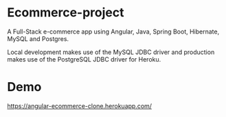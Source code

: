 # Ecommerce-project
A Full-Stack e-commerce app using Angular, Java, Spring Boot, Hibernate, MySQL and Postgres.

Local development makes use of the MySQL JDBC driver and production makes use of the PostgreSQL JDBC driver for Heroku.

# Demo
https://angular-ecommerce-clone.herokuapp.com/
